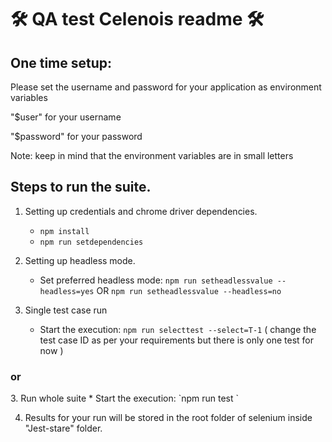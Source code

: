 <h1>&#128736; QA test Celenois readme &#128736;</h1>

<h2>One time setup:</h2>
Please set the username and password for your application as environment variables

"$user" for your username

"$password" for your password

Note: keep in mind that the environment variables are in small letters



<h2>Steps to run the suite.</h2>

1. Setting up credentials and chrome driver dependencies.
   *  `npm install`
   * `npm run setdependencies`

2. Setting up headless mode.

   * Set preferred headless mode: `npm run setheadlessvalue --headless=yes` OR `npm run setheadlessvalue --headless=no`
3. Single test case run
   * Start the execution: `npm run selecttest --select=T-1`  ( change the test case ID as per your requirements but there is only one test for now )

  <h3>or</h3>
3. Run whole suite
   * Start the execution: `npm run test `  


4. Results for your run will be stored in the root folder of selenium inside "Jest-stare" folder.

